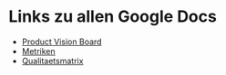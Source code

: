 # Links zu allen Google Docs

- [Product Vision Board](https://docs.google.com/document/d/1IImHzH_4EMA-46ncEBKrtsUzkkJSsVpyXzQV_RkLZv0/edit?usp=sharing)
- [Metriken](https://docs.google.com/document/d/1CPuTSMzgQDXx9oKWEmeS-JS5WsLu67R1UWfykzoNcNM/edit?usp=sharing)
- [Qualitaetsmatrix](https://docs.google.com/spreadsheets/d/1DGEOFCQpxbjMYan8xm1iBS6lAK9Y08W4UccX1LR4Rvc/edit?usp=sharing)